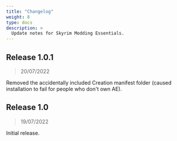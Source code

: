 ```yaml
---
title: "Changelog"
weight: 8
type: docs
description: >
  Update notes for Skyrim Modding Essentials.
---
```


## Release 1.0.1

> 20/07/2022

Removed the accidentally included Creation manifest folder (caused installation to fail for people who don't own AE).

## Release 1.0

> 19/07/2022

Initial release.